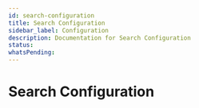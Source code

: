 ```yaml
---
id: search-configuration
title: Search Configuration
sidebar_label: Configuration
description: Documentation for Search Configuration
status: 
whatsPending: 
---
```


# Search Configuration


